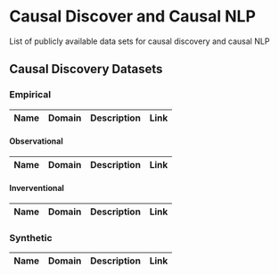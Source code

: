 # Causal Discover and Causal NLP
List of publicly available data sets for causal discovery and causal NLP

## Causal Discovery Datasets
### Empirical
|Name| Domain | Description | Link |
|----|:-------|:------------|:-----|

#### Observational
|Name| Domain | Description | Link |
|----|:-------|:------------|:-----|

#### Inverventional
|Name| Domain | Description | Link |
|----|:-------|:------------|:-----|

### Synthetic
|Name| Domain | Description | Link |
|----|:-------|:------------|:-----|

